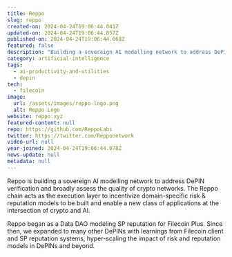 ```yaml
---
title: Reppo
slug: reppo
created-on: 2024-04-24T19:06:44.041Z
updated-on: 2024-04-24T19:06:44.057Z
published-on: 2024-04-24T19:06:44.068Z
featured: false
description: "Building a sovereign AI modelling network to address DePIN verification and broadly assess the quality of crypto networks."
category: artificial-intelligence
tags:
  - ai-productivity-and-utilities
  - depin
tech:
  - filecoin
image:
  url: /assets/images/reppo-logo.png
  alt: Reppo Logo
website: reppo.xyz
featured-content: null
repo: https://github.com/ReppoLabs
twitter: https://twitter.com/Repponetwork
video-url: null
year-joined: 2024-04-24T19:06:44.078Z
news-update: null
metadata: null
---
```


Reppo is building a sovereign AI modelling network to address DePIN verification and broadly assess the quality of crypto networks. The Reppo chain acts as the execution layer to incentivize domain-specific risk & reputation models to be built and enable a new class of applications at the intersection of crypto and AI.

Reppo began as a Data DAO modeling SP reputation for Filecoin Plus. Since then, we expanded to many other DePINs with learnings from Filecoin client and SP reputation systems, hyper-scaling the impact of risk and reputation models in DePINs and beyond.
